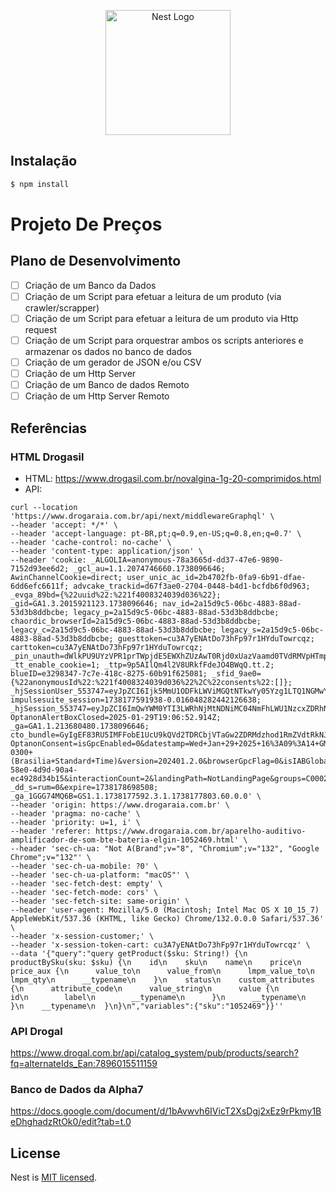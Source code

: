 <p align="center">
  <a href="http://nestjs.com/" target="blank"><img src="https://nestjs.com/img/logo-small.svg" width="200" alt="Nest Logo" /></a>
</p>

## Instalação

```bash
$ npm install
```

# Projeto De Preços

## Plano de Desenvolvimento

- [ ] Criação de um Banco da Dados
- [ ] Criação de um Script para efetuar a leitura de um produto (via crawler/scrapper)
- [ ] Criação de um Script para efetuar a leitura de um produto via Http request
- [ ] Criação de um Script para orquestrar ambos os scripts anteriores e armazenar os dados no banco de dados
- [ ] Criação de um gerador de JSON e/ou CSV
- [ ] Criação de um Http Server
- [ ] Criação de um Banco de dados Remoto
- [ ] Criação de um Http Server Remoto

## Referências

### HTML Drogasil

* HTML:
https://www.drogasil.com.br/novalgina-1g-20-comprimidos.html
* API:
```
curl --location 'https://www.drogaraia.com.br/api/next/middlewareGraphql' \
--header 'accept: */*' \
--header 'accept-language: pt-BR,pt;q=0.9,en-US;q=0.8,en;q=0.7' \
--header 'cache-control: no-cache' \
--header 'content-type: application/json' \
--header 'cookie: _ALGOLIA=anonymous-78a3665d-dd37-47e6-9890-7152d93ee6d2; _gcl_au=1.1.2074746660.1738096646; AwinChannelCookie=direct; user_unic_ac_id=2b4702fb-0fa9-6b91-dfae-6dd6efc6611f; advcake_trackid=d67f3ae0-2704-0448-b4d1-bcfdb6f0d963; _evga_89bd={%22uuid%22:%221f4008324039d036%22}; _gid=GA1.3.2015921123.1738096646; nav_id=2a15d9c5-06bc-4883-88ad-53d3b8ddbcbe; legacy_p=2a15d9c5-06bc-4883-88ad-53d3b8ddbcbe; chaordic_browserId=2a15d9c5-06bc-4883-88ad-53d3b8ddbcbe; legacy_c=2a15d9c5-06bc-4883-88ad-53d3b8ddbcbe; legacy_s=2a15d9c5-06bc-4883-88ad-53d3b8ddbcbe; guesttoken=cu3A7yENAtDo73hFp97r1HYduTowrcqz; carttoken=cu3A7yENAtDo73hFp97r1HYduTowrcqz; _pin_unauth=dWlkPU9UYzVPR1prTWpjdE5EWXhZUzAwT0Rjd0xUazVaamd0TVdRMVpHTmpZekkyT0RNeg; _tt_enable_cookie=1; _ttp=9p5AIlQm4l2V8URkfFdeJO4BWqQ.tt.2; blueID=e3298347-7c7e-418c-8275-60b91f625081; _sfid_9ae0={%22anonymousId%22:%221f4008324039d036%22%2C%22consents%22:[]}; _hjSessionUser_553747=eyJpZCI6Ijk5MmU1ODFkLWViMGQtNTkwYy05Yzg1LTQ1NGMwYzlkOWY1ZSIsImNyZWF0ZWQiOjE3MzgwOTY2NDYwMDAsImV4aXN0aW5nIjp0cnVlfQ==; impulsesuite_session=1738177591938-0.016048282442126638; _hjSession_553747=eyJpZCI6ImQwYWM0YTI3LWRhNjMtNDNiMC04NmFhLWU1NzcxZDRhNjUzMiIsImMiOjE3MzgxNzc1OTIwNTMsInMiOjAsInIiOjAsInNiIjowLCJzciI6MCwic2UiOjAsImZzIjowLCJzcCI6MH0=; OptanonAlertBoxClosed=2025-01-29T19:06:52.914Z; _ga=GA1.1.213680480.1738096646; cto_bundle=GyIgEF83RU5IMFFobE1UcU9kQVd2TDRCbjVTaGw2ZDRMdzhod1RmZVdtRkNJTG4yemQ0UWRSSHo3Q0NpeFhvd3pMd0NOWjBoTlhVa2J0a2h2ODV6VTR6WjBjOEFpVEJxNk5DNVJYRFV1UCUyRiUyQkczTTZvOCUyRkJxaVVnQzczZWc4T1JWYm1MNHZ0ZXFZREdNZmJtMFhrJTJGckRQQllIbmslMkZmazZZRWVyUWxTcHBnT21DTEFpdlFqRzk0cU9nQ0loeXNCdTdTZmNtVDRVdTFnQ2YySHBvMXVpSERHZlZzTzRWVFZuMXZPUk9ZU3pwcUNzNUolMkJqcXQ0Sm9hRXh2U1o0SCUyRjN3b1RieGFSRFlsOE5aWVFuandwY0dGSVN6M01NcVpmeUR6Q05JNUpzdFdUTmZJdHVoOCUyQkdjNEMlMkZDeklnYWVTR1lyaG9PUQ; OptanonConsent=isGpcEnabled=0&datestamp=Wed+Jan+29+2025+16%3A09%3A14+GMT-0300+(Brasilia+Standard+Time)&version=202401.2.0&browserGpcFlag=0&isIABGlobal=false&hosts=&consentId=b1527c52-58e0-4d9d-90a4-ec4928d34b15&interactionCount=2&landingPath=NotLandingPage&groups=C0002%3A1%2CC0004%3A1%2CC0001%3A1%2CC0008%3A1&AwaitingReconsent=false&geolocation=BR%3BSC; _dd_s=rum=0&expire=1738178698508; _ga_1GGG74MQ6B=GS1.1.1738177592.3.1.1738177803.60.0.0' \
--header 'origin: https://www.drogaraia.com.br' \
--header 'pragma: no-cache' \
--header 'priority: u=1, i' \
--header 'referer: https://www.drogaraia.com.br/aparelho-auditivo-amplificador-de-som-bte-bateria-elgin-1052469.html' \
--header 'sec-ch-ua: "Not A(Brand";v="8", "Chromium";v="132", "Google Chrome";v="132"' \
--header 'sec-ch-ua-mobile: ?0' \
--header 'sec-ch-ua-platform: "macOS"' \
--header 'sec-fetch-dest: empty' \
--header 'sec-fetch-mode: cors' \
--header 'sec-fetch-site: same-origin' \
--header 'user-agent: Mozilla/5.0 (Macintosh; Intel Mac OS X 10_15_7) AppleWebKit/537.36 (KHTML, like Gecko) Chrome/132.0.0.0 Safari/537.36' \
--header 'x-session-customer;' \
--header 'x-session-token-cart: cu3A7yENAtDo73hFp97r1HYduTowrcqz' \
--data '{"query":"query getProduct($sku: String!) {\n  productBySku(sku: $sku) {\n    id\n    sku\n    name\n    price\n    price_aux {\n      value_to\n      value_from\n      lmpm_value_to\n      lmpm_qty\n      __typename\n    }\n    status\n    custom_attributes {\n      attribute_code\n      value_string\n      value {\n        id\n        label\n        __typename\n      }\n      __typename\n    }\n    __typename\n  }\n}\n","variables":{"sku":"1052469"}}''
```

### API Drogal

https://www.drogal.com.br/api/catalog_system/pub/products/search?fq=alternateIds_Ean:7896015511159

### Banco de Dados da Alpha7

https://docs.google.com/document/d/1bAvwvh6IVicT2XsDgj2xEz9rPkmy1BeDhghadzRtOk0/edit?tab=t.0


## License

Nest is [MIT licensed](LICENSE).